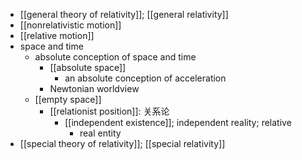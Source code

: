 - [[general theory of relativity]]; [[general relativity]]
- [[nonrelativistic motion]]
- [[relative motion]]
- space and time
    - absolute conception of space and time
        - [[absolute space]]
            - an absolute conception of acceleration
        - Newtonian worldview
    - [[empty space]]
        - [[relationist position]]: 关系论
            - [[independent existence]]; independent reality; relative
                - real entity
- [[special theory of relativity]]; [[special relativity]]
